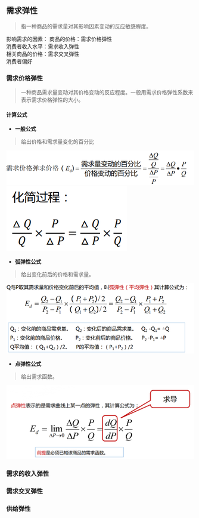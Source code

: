 ## 需求弹性
>   指一种商品的<red>需求量对其影响因素变动的反应敏感程度</red>。

影响需求的因素：
商品的价格：需求价格弹性  
消费者收入水平：需求收入弹性  
相关商品的价格：需求交叉弹性  
消费者偏好

### 需求价格弹性
>   一种商品需求量变动对其价格变动的反应程度。一般用需求价格弹性<red>系数</red>来表示需求价格弹性的<red>大小</red>。

#### 计算公式

- **一般公式**
>   给出价格和需求量变化的百分比

![image1](./image/1.png)
![image2](./image/2.png)

-   **弧弹性公式**
>   给出变化前后的价格和需求量。

![image3](./image/3.png)

-   **点弹性公式**
>   给出需求函数。

![image4](./image/4.png)

###    需求的收入弹性
###    需求交叉弹性

### 供给弹性
